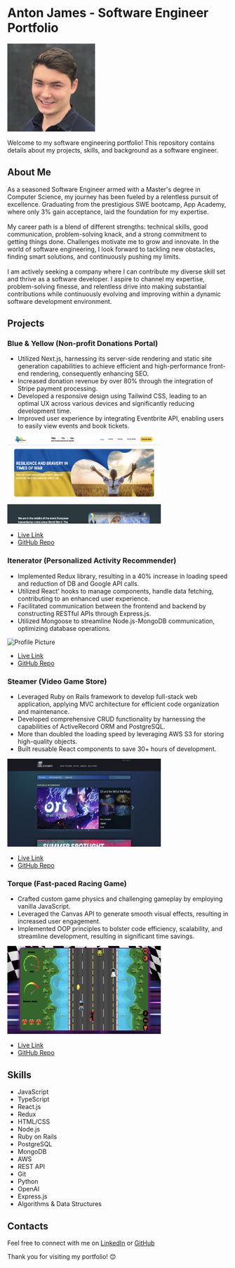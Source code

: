 # Anton James - Software Engineer Portfolio

<img src="./images/profile_pic.jpg" alt="Profile Picture" width="200" height="200" />

Welcome to my software engineering portfolio! This repository contains details about my projects, skills, and background as a software engineer.

## About Me

As a seasoned Software Engineer armed with a Master's degree in Computer Science, my journey has been 
fueled by a relentless pursuit of excellence. Graduating from the prestigious SWE bootcamp, App Academy, where only 
3% gain acceptance, laid the foundation for my expertise.
<br>
<br>
My career path is a blend of different strengths: technical skills, good communication, problem-solving knack, 
and a strong commitment to getting things done. Challenges motivate me to grow and innovate. In the world of 
software engineering, I look forward to tackling new obstacles, finding smart solutions, and continuously pushing 
my limits.
<br>
<br>
I am actively seeking a company where I can contribute my diverse skill set and thrive as a software developer. 
I aspire to channel my expertise, problem-solving finesse, and relentless drive into making substantial contributions 
while continuously evolving and improving within a dynamic software development environment.

## Projects

### Blue & Yellow (Non-profit Donations Portal)
* Utilized Next.js, harnessing its server-side rendering and static site generation capabilities to achieve efficient and high-performance front-end rendering, consequently enhancing SEO.
* Increased donation revenue by over 80% through the integration of Stripe payment processing.
* Developed a responsive design using Tailwind CSS, leading to an optimal UX across various devices and significantly reducing development time.
* Improved user experience by integrating Eventbrite API, enabling users to easily view events and book tickets.

<img src="./images/blueyellow_screenshot.png" alt="Profile Picture" width="350" height="200" />

- [Live Link](https://blueyellowfoundation.org/)
- [GitHub Repo](https://github.com/AntonJames-Sistence/BlueYellowTeam)

### Itenerator (Personalized Activity Recommender)
* Implemented Redux library, resulting in a 40% increase in loading speed and reduction of DB and Google API calls.
* Utilized React' hooks to manage components, handle data fetching, contributing to an enhanced user experience.
* Facilitated communication between the frontend and backend by constructing RESTful APIs through Express.js.
* Utilized Mongoose to streamline Node.js-MongoDB communication, optimizing database operations.

<img src="./images/itinerator_screenshot.png" alt="Profile Picture" width="350" height="200" />

- [Live Link](https://excursionexplorer.onrender.com/)
- [GitHub Repo](https://github.com/dtannyc1/itinerator/)

### Steamer (Video Game Store)
* Leveraged Ruby on Rails framework to develop full-stack web application, applying MVC architecture for efficient code organization and maintenance.
* Developed comprehensive CRUD functionality by harnessing the capabilities of ActiveRecord ORM and PostgreSQL.
* More than doubled the loading speed by leveraging AWS S3 for storing high-quality objects.
* Built reusable React components to save 30+ hours of development.

<img src="./images/steamer_screenshot.png" alt="Profile Picture" width="350" height="200" />

- [Live Link](https://steamer-9bo7.onrender.com/)
- [GitHub Repo](https://github.com/AntonJames-Sistence/Steamer/)

### Torque (Fast-paced Racing Game)
* Crafted custom game physics and challenging gameplay by employing vanilla JavaScript.
* Leveraged the Canvas API to generate smooth visual effects, resulting in increased user engagement.
* Implemented OOP principles to bolster code efficiency, scalability, and streamline development, resulting in significant time savings.

<img src="./images/torque_screenshot.png" alt="Profile Picture" width="350" height="200" />

- [Live Link](https://antonjames-sistence.github.io/Torque/)
- [GitHub Repo](https://github.com/AntonJames-Sistence/Torque/)

## Skills

- JavaScript
- TypeScript
- React.js
- Redux
- HTML/CSS
- Node.js
- Ruby on Rails
- PostgreSQL
- MongoDB
- AWS
- REST API
- Git
- Python
- OpenAI
- Express.js
- Algorithms & Data Structures

## Contacts

Feel free to connect with me on [LinkedIn](https://www.linkedin.com/in/anton-james-ja/) or [GitHub](https://github.com/AntonJames-Sistence/)

Thank you for visiting my portfolio! 😊
